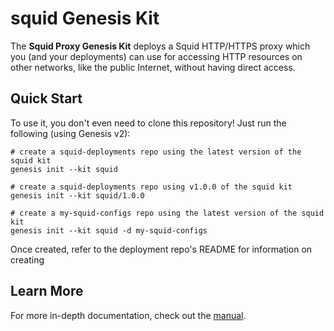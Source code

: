 squid Genesis Kit
=================

The **Squid Proxy Genesis Kit** deploys a Squid HTTP/HTTPS proxy
which you (and your deployments) can use for accessing HTTP
resources on other networks, like the public Internet, without
having direct access.

Quick Start
-----------

To use it, you don't even need to clone this repository! Just run
the following (using Genesis v2):

```
# create a squid-deployments repo using the latest version of the squid kit
genesis init --kit squid

# create a squid-deployments repo using v1.0.0 of the squid kit
genesis init --kit squid/1.0.0

# create a my-squid-configs repo using the latest version of the squid kit
genesis init --kit squid -d my-squid-configs
```

Once created, refer to the deployment repo's README for information on creating

Learn More
----------

For more in-depth documentation, check out the [manual][1].

[1]: MANUAL.md

